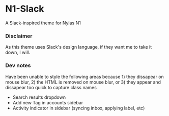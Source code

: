 # N1-Slack

A Slack-inspired theme for Nylas N1

### Disclaimer

As this theme uses Slack's design language, if they want me to take it down, I will.

### Dev notes

Have been unable to style the following areas because 1) they dissapear on mouse blur, 2) the HTML is removed on mouse blur, or 3) they appear and dissapear too quick to capture class names

* Search results dropdown
* Add new Tag in accounts sidebar
* Activity indicator in sidebar (syncing inbox, applying label, etc)
